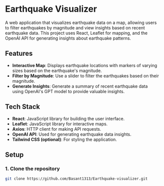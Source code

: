 # Earthquake Visualizer

A web application that visualizes earthquake data on a map, allowing users to filter earthquakes by magnitude and view insights based on recent earthquake data. This project uses React, Leaflet for mapping, and the OpenAI API for generating insights about earthquake patterns.

## Features

- **Interactive Map**: Displays earthquake locations with markers of varying sizes based on the earthquake's magnitude.
- **Filter by Magnitude**: Use a slider to filter the earthquakes based on their magnitude.
- **Generate Insights**: Generate a summary of recent earthquake data using OpenAI's GPT model to provide valuable insights.

## Tech Stack

- **React**: JavaScript library for building the user interface.
- **Leaflet**: JavaScript library for interactive maps.
- **Axios**: HTTP client for making API requests.
- **OpenAI API**: Used for generating earthquake data insights.
- **Tailwind CSS (optional)**: For styling the application.

## Setup

### 1. Clone the repository

```bash
git clone https://github.com/Basant1313/Earthquake-visualizer.git
